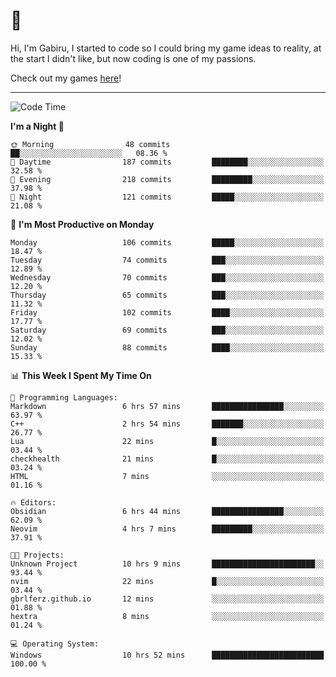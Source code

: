 # 🐀

Hi, I'm Gabiru, I started to code so I could bring my game ideas to reality, at the start I didn't like, but now coding is one of my passions.

Check out my games [here](https://gabiru.art/projetos/)!

---

<!--START_SECTION:waka-->
![Code Time](http://img.shields.io/badge/Code%20Time-325%20hrs%203%20mins-blue)

**I'm a Night 🦉** 

```text
🌞 Morning                48 commits          ██░░░░░░░░░░░░░░░░░░░░░░░   08.36 % 
🌆 Daytime                187 commits         ████████░░░░░░░░░░░░░░░░░   32.58 % 
🌃 Evening                218 commits         █████████░░░░░░░░░░░░░░░░   37.98 % 
🌙 Night                  121 commits         █████░░░░░░░░░░░░░░░░░░░░   21.08 % 
```
📅 **I'm Most Productive on Monday** 

```text
Monday                   106 commits         █████░░░░░░░░░░░░░░░░░░░░   18.47 % 
Tuesday                  74 commits          ███░░░░░░░░░░░░░░░░░░░░░░   12.89 % 
Wednesday                70 commits          ███░░░░░░░░░░░░░░░░░░░░░░   12.20 % 
Thursday                 65 commits          ███░░░░░░░░░░░░░░░░░░░░░░   11.32 % 
Friday                   102 commits         ████░░░░░░░░░░░░░░░░░░░░░   17.77 % 
Saturday                 69 commits          ███░░░░░░░░░░░░░░░░░░░░░░   12.02 % 
Sunday                   88 commits          ████░░░░░░░░░░░░░░░░░░░░░   15.33 % 
```


📊 **This Week I Spent My Time On** 

```text
💬 Programming Languages: 
Markdown                 6 hrs 57 mins       ████████████████░░░░░░░░░   63.97 % 
C++                      2 hrs 54 mins       ███████░░░░░░░░░░░░░░░░░░   26.77 % 
Lua                      22 mins             █░░░░░░░░░░░░░░░░░░░░░░░░   03.44 % 
checkhealth              21 mins             █░░░░░░░░░░░░░░░░░░░░░░░░   03.24 % 
HTML                     7 mins              ░░░░░░░░░░░░░░░░░░░░░░░░░   01.16 % 

🔥 Editors: 
Obsidian                 6 hrs 44 mins       ████████████████░░░░░░░░░   62.09 % 
Neovim                   4 hrs 7 mins        █████████░░░░░░░░░░░░░░░░   37.91 % 

🐱‍💻 Projects: 
Unknown Project          10 hrs 9 mins       ███████████████████████░░   93.44 % 
nvim                     22 mins             █░░░░░░░░░░░░░░░░░░░░░░░░   03.44 % 
gbrlferz.github.io       12 mins             ░░░░░░░░░░░░░░░░░░░░░░░░░   01.88 % 
hextra                   8 mins              ░░░░░░░░░░░░░░░░░░░░░░░░░   01.24 % 

💻 Operating System: 
Windows                  10 hrs 52 mins      █████████████████████████   100.00 % 
```


<!--END_SECTION:waka-->
